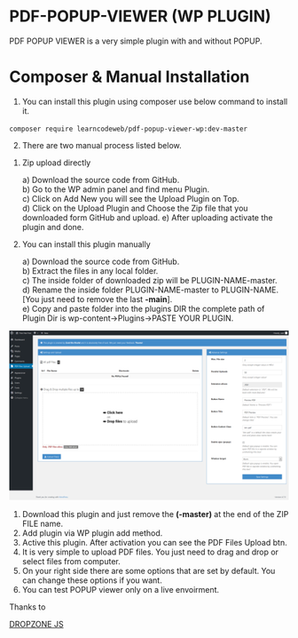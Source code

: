# PDF-POPUP-VIEWER (WP PLUGIN)<br />
PDF POPUP VIEWER is a very simple plugin with and without POPUP.<br />

# Composer & Manual Installation

1) You can install this plugin using composer use below command to install it.

`composer require learncodeweb/pdf-popup-viewer-wp:dev-master`

2) There are two manual process listed below.

1. Zip upload directly
    
    a) Download the source  code from GitHub.    
    b) Go to the WP admin panel and find menu Plugin.    
    c) Click on Add New you will see the Upload Plugin on Top.    
    d) Click on the Upload Plugin and Choose the Zip file that you downloaded form GitHub and upload.
    e) After uploading activate the plugin and done.

2. You can install this plugin manually
    
    a) Download the source code from GitHub.    
    b) Extract the files in any local folder.    
    c) The inside folder of downloaded zip will be PLUGIN-NAME-master.    
    d) Rename the inside folder PLUGIN-NAME-master to PLUGIN-NAME. [You just need to remove the last **-main**].    
    e) Copy and paste folder into the plugins DIR the complete path of Plugin Dir is wp-content->Plugins->PASTE YOUR PLUGIN.    



<img src="popup.png" alt="Dashboard View">

  1. Download this plugin and just remove the <strong>(-master)</strong> at the end of the ZIP FILE name.
  2. Add plugin via WP plugin add method.
  3. Active this plugin. After activation you can see the PDF Files Upload btn.
  4. It is very simple to upload PDF files. You just need to drag and drop or select files from computer.
  5. On your right side there are some options that are set by default. You can change these options if you want.
  6. You can test POPUP viewer only on a live envoirment.

Thanks to

<a href="http://www.dropzonejs.com/">DROPZONE JS</a>
